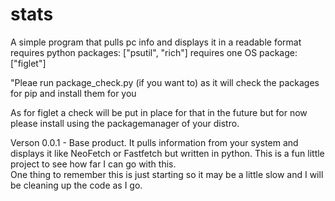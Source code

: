 # stats
A simple program that pulls pc info and displays it in a readable format
requires python packages:
["psutil", "rich"]
requires one OS package:
["figlet"]

"Pleae run package_check.py (if you want to) as it will check the packages for pip and install them for you

As for figlet a check will be put in place for that in the future but for now please install using the packagemanager of your distro.

Verson 0.0.1 - Base product.  It pulls information from your system and displays it like NeoFetch or Fastfetch but written in python.  This is a fun little project to see how far I can go with this.  
One thing to remember this is just starting so it may be a little slow and I will be cleaning up the code as I go.
